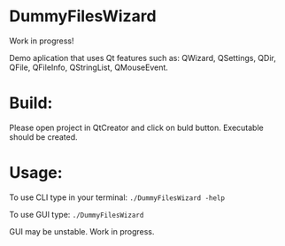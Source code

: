 # DummyFilesWizard

Work in progress!

Demo aplication that uses Qt features such as: QWizard, QSettings, QDir, QFile, QFileInfo, QStringList, QMouseEvent.

# Build:
Please open project in QtCreator and click on buld button. Executable should be created.

# Usage:
To use CLI type in your terminal:
`./DummyFilesWizard -help`

To use GUI type:
`./DummyFilesWizard`

GUI may be unstable. Work in progress.
